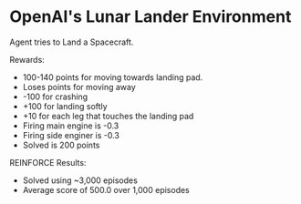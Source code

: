# OpenAI's Lunar Lander Environment

Agent tries to Land a Spacecraft.

Rewards:
- 100-140 points for moving towards landing pad. 
- Loses points for moving away
- -100 for crashing
- +100 for landing softly
- +10 for each leg that touches the landing pad
- Firing main engine is -0.3
- Firing side enginer is -0.3
- Solved is 200 points

REINFORCE Results:
- Solved using ~3,000 episodes
- Average score of 500.0 over 1,000 episodes